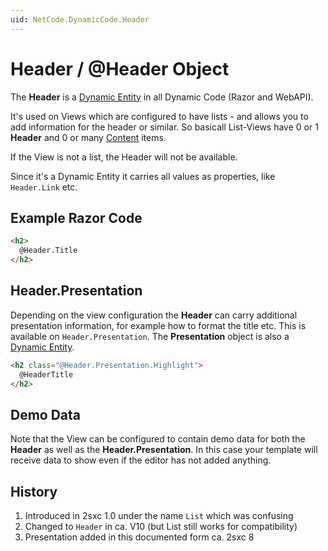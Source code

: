 ```yaml
---
uid: NetCode.DynamicCode.Header
---
```


# Header / @Header Object

The **Header** is a [Dynamic Entity](xref:NetCode.DynamicData.DynamicEntity) in all Dynamic Code (Razor and WebAPI). 

It's used on Views which are configured to have lists - and allows you to add information for the header or similar. So basicall List-Views have 0 or 1 **Header** and 0 or many [Content](xref:NetCode.DynamicCode.Content) items. 

If the View is not a list, the Header will not be available. 

Since it's a Dynamic Entity it carries all values as properties, like `Header.Link` etc. 

## Example Razor Code

```html
<h2>
  @Header.Title
</h2>
```

## Header.Presentation

Depending on the view configuration the **Header** can carry additional presentation information, for example how to format the title etc. This is available on `Header.Presentation`. The **Presentation** object is also a [Dynamic Entity](xref:NetCode.DynamicData.DynamicEntity). 

```html
<h2 class="@Header.Presentation.Highlight">
  @HeaderTitle
</h2>
```

## Demo Data

Note that the View can be configured to contain demo data for both the **Header** as well as the **Header.Presentation**. In this case your template will receive data to show even if the editor has not added anything. 

## History

1. Introduced in 2sxc 1.0 under the name `List` which was confusing
1. Changed to `Header` in ca. V10 (but List still works for compatibility)
1. Presentation added in this documented form ca. 2sxc 8
